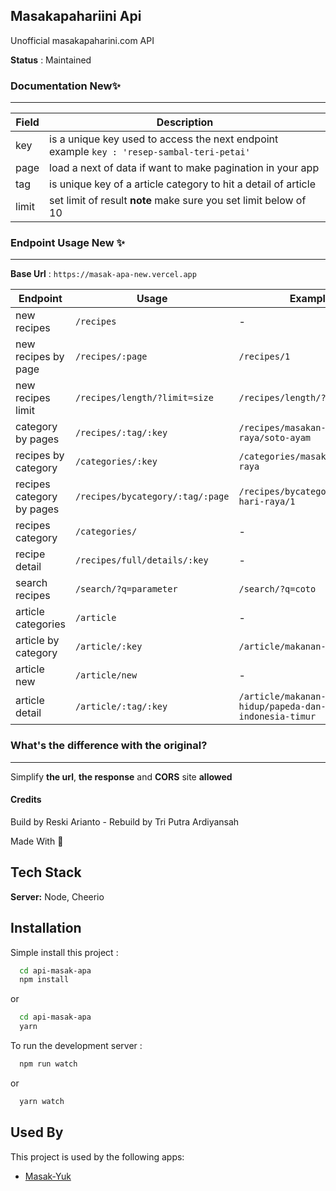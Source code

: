 ## Masakapahariini Api

Unofficial masakapaharini.com API

**Status** : Maintained

### Documentation New✨

---

| Field | Description                                                                                |
| ----- | ------------------------------------------------------------------------------------------ |
| key   | is a unique key used to access the next endpoint example `key : 'resep-sambal-teri-petai'` |
| page  | load a next of data if want to make pagination in your app                                 |
| tag   | is unique key of a article category to hit a detail of article                             |
| limit | set limit of result **note** make sure you set limit below of 10                           |

### Endpoint Usage New ✨

---

**Base Url** : `https://masak-apa-new.vercel.app`

| Endpoint                  | Usage                            | Example                                                          |
| ------------------------- | -------------------------------- | ---------------------------------------------------------------- |
| new recipes               | `/recipes`                       | -                                                                |
| new recipes by page       | `/recipes/:page`                 | `/recipes/1`                                                     |
| new recipes limit         | `/recipes/length/?limit=size`    | `/recipes/length/?limit=5`                                       |
| category by pages         | `/recipes/:tag/:key`             | `/recipes/masakan-hari-raya/soto-ayam`                           |
| recipes by category       | `/categories/:key`               | `/categories/masakan-hari-raya`                                  |
| recipes category by pages | `/recipes/bycategory/:tag/:page` | `/recipes/bycategory/masakan-hari-raya/1`                        |
| recipes category          | `/categories/`                   | -                                                                |
| recipe detail             | `/recipes/full/details/:key`     | -                                                                |
| search recipes            | `/search/?q=parameter`           | `/search/?q=coto`                                                |
| article categories        | `/article`                       | -                                                                |
| article by category       | `/article/:key`                  | `/article/makanan-gaya-hidup`                                    |
| article new               | `/article/new`                   | -                                                                |
| article detail            | `/article/:tag/:key`             | `/article/makanan-gaya-hidup/papeda-dan-masakan-indonesia-timur` |

### What's the difference with the original?

---

Simplify **the url**, **the response** and **CORS** site **allowed**

#### Credits

Build by Reski Arianto - Rebuild by Tri Putra Ardiyansah

Made With 💙

## Tech Stack

**Server:** Node, Cheerio

## Installation

Simple install this project :

```bash
  cd api-masak-apa
  npm install
```

or

```bash
  cd api-masak-apa
  yarn
```

To run the development server :

```bash
  npm run watch
```

or

```bash
  yarn watch
```

## Used By

This project is used by the following apps:

- [Masak-Yuk](https://masak-yuk.vercel.app/)
